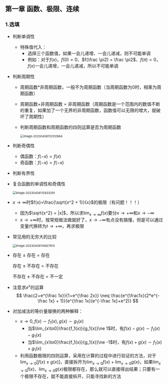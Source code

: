 ## 第一章 函数、极限、连续

### 1.选填

- 判断单调性

  - 特殊值代入：
    - 选择三个函数值，如果一会儿递增、一会儿递减，则不可能单调
    - 例如：对于$f(x)$，$f(0)=0$、$f(\frac \pi2) = \frac \pi2$、$f(\pi) = 0$，$f(x)$一会儿递增，一会儿递减，所以不可能单调  

- 判断周期性

  - 周期函数*非周期函数，一般不为周期函数（当周期函数为0时，相乘为周期函数）

  - 周期函数+非周期函数 = 非周期函数（周期函数是一个范围内的数值不断的重复，如果加了一个无界的非周期函数，函数值可以无限的增大，就破坏了周期性）

  - 判断周期函数和周期函数的四则运算是否为周期函数

    <img src="C:\Users\ndream\AppData\Roaming\Typora\typora-user-images\image-20230406112312964.png" alt="image-20230406112312964" style="zoom:67%;" />

- 判断奇偶性

  - 偶函数：$f(-x) = f(x)$
  - 奇函数：$f(-x) = f(-x)$

- 判断有界性

- 复合函数的单调性和奇偶性

  <img src="C:\Users\ndream\AppData\Roaming\Typora\typora-user-images\image-20230406112833291.png" alt="image-20230406112833291" style="zoom:67%;" />

- $x\to \infty$时$f(x)=\frac{\sqrt{x^2 + 1}}{x}$的极限（有问题！！！）

  - 因为$\sqrt{x^2} = |x|$，所以求$\lim_{x\to\infty}f(x)$要分$x\to+\infty$和$x\to-\infty$
  - $x\to+\infty$时，按常规做法做就好了，$x\to-\infty$有点没有搞懂，但是可以通过变量代换转为$t\to+\infty$，再求极限

- 常见用的无穷大的比较

  <img src="C:\Users\ndream\AppData\Roaming\Typora\typora-user-images\image-20230406114927813.png" alt="image-20230406114927813" style="zoom:67%;" />

- 存在 $\pm$ 存在 = 存在

  存在 $\pm$ 不存在 = 不存在

  不存在 $\pm$ 不存在 = 不一定

- 注意求$e^x$的运算
  $$
  \frac{2+e^{\frac 1x}}{1+e^{\frac 2x}} \neq \frac{e^{\frac1x}(2*e^{-\frac 1x} + 1)}{e^{\frac 1x}(e^{-\frac 1x}+e^2)}
  $$

- 对加减法的等价量替换的两种解释：
  - $x\to0, f(x)\sim f_1(x), g(x)\sim g_1(x)$
    - 当$\lim_{x\to0}\frac{f_1(x)}{g_1(x)}\ne 1$时，有$f(x) - g(x) \sim f_1(x)-g_1(x)$
    - 当$\lim_{x\to0}\frac{f_1(x)}{g_1(x)}\ne -1$时，有$f(x) + g(x) \sim f_1(x)+g_1(x)$
  - 利用函数极限的四则运算，采用在计算的过程中进行验证的方法，对于$\lim_{x\to 0}[f(x) \pm g(x)]$，直接拆开为$\lim_{x\to0}f(x) +\lim_{x\to0}g(x)$，如果$\lim_{x\to0}f(x)$、$\lim_{x\to0}g(x)$极限都存在，那么就可以直接得出结果；只要有一个极限不存在，就不能直接拆开，只能寻找新的方法
